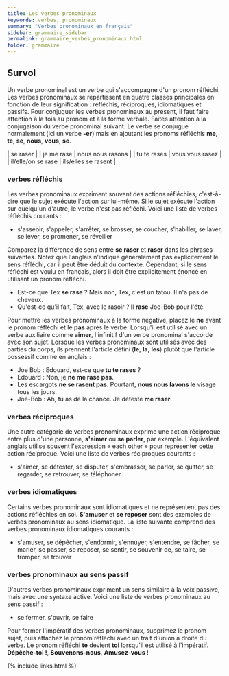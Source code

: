```yaml
---
title: Les verbes pronominaux
keywords: verbes, pronominaux
summary: "Verbes pronominaux en français"
sidebar: grammaire_sidebar
permalink: grammaire_verbes_pronominaux.html
folder: grammaire
---
```


## Survol

Un verbe pronominal est un verbe qui s'accompagne d'un pronom réfléchi. Les verbes pronominaux se répartissent en quatre classes principales en fonction de leur signification : réfléchis, réciproques, idiomatiques et passifs. Pour conjuguer les verbes pronominaux au présent, il faut faire attention à la fois au pronom et à la forme verbale. Faites attention à la conjugaison du verbe pronominal suivant. Le verbe se conjugue normalement (ici un verbe **-er**) mais en ajoutant les pronoms réfléchis **me**, **te**, **se**, **nous**, **vous**, **se**.

| se raser |
| je me rase | nous nous rasons |
| tu te rases | vous vous rasez |
| il/elle/on se rase | ils/elles se rasent |

### verbes réfléchis
Les verbes pronominaux expriment souvent des actions réfléchies, c'est-à-dire que le sujet exécute l'action sur lui-même. Si le sujet exécute l'action sur quelqu'un d'autre, le verbe n'est pas réfléchi. Voici une liste de verbes réfléchis courants :

* s'asseoir, s'appeler, s'arrêter, se brosser, se coucher, s'habiller, se laver, se lever, se promener, se réveiller

Comparez la différence de sens entre **se raser** et **raser** dans les phrases suivantes. Notez que l'anglais n'indique généralement pas explicitement le sens réfléchi, car il peut être déduit du contexte. Cependant, si le sens réfléchi est voulu en français, alors il doit être explicitement énoncé en utilisant un pronom réfléchi.

* Est-ce que Tex **se rase** ? Mais non, Tex, c'est un tatou. Il n'a pas de cheveux.
* Qu'est-ce qu'il fait, Tex, avec le rasoir ? Il **rase** Joe-Bob pour l'été.

Pour mettre les verbes pronominaux à la forme négative, placez le **ne** avant le pronom réfléchi et le **pas** après le verbe. Lorsqu'il est utilisé avec un verbe auxiliaire comme **aimer**, l'infinitif d'un verbe pronominal s'accorde avec son sujet. Lorsque les verbes pronominaux sont utilisés avec des parties du corps, ils prennent l'article défini (**le**, **la**, **les**) plutôt que l'article possessif comme en anglais :

* Joe Bob : Edouard, est-ce que **tu te rases** ?
* Edouard : Non, je **ne me rase pas**.
* Les escargots **ne se rasent pas**. Pourtant, **nous nous lavons le** visage tous les jours.
* Joe-Bob : Ah, tu as de la chance. Je déteste **me raser**.

### verbes réciproques
Une autre catégorie de verbes pronominaux exprime une action réciproque entre plus d'une personne, **s'aimer** ou **se parler**, par exemple. L'équivalent anglais utilise souvent l'expression « each other » pour représenter cette action réciproque. Voici une liste de verbes réciproques courants :

* s'aimer, se détester, se disputer, s'embrasser, se parler, se quitter, se regarder, se retrouver, se téléphoner

### verbes idiomatiques
Certains verbes pronominaux sont idiomatiques et ne représentent pas des actions réfléchies en soi. **S'amuser** et **se reposer** sont des exemples de verbes pronominaux au sens idiomatique. La liste suivante comprend des verbes pronominaux idiomatiques courants :

* s'amuser, se dépêcher, s'endormir, s'ennuyer, s'entendre, se fâcher, se marier, se passer, se reposer, se sentir, se souvenir de, se taire, se tromper, se trouver

### verbes pronominaux au sens passif
D'autres verbes pronominaux expriment un sens similaire à la voix passive, mais avec une syntaxe active. Voici une liste de verbes pronominaux au sens passif :

* se fermer, s'ouvrir, se faire

Pour former l'impératif des verbes pronominaux, supprimez le pronom sujet, puis attachez le pronom réfléchi avec un trait d'union à droite du verbe. Le pronom réfléchi **te** devient **toi** lorsqu'il est utilisé à l'impératif. **Dépêche-toi !**, **Souvenons-nous**, **Amusez-vous !**

{% include links.html %}

